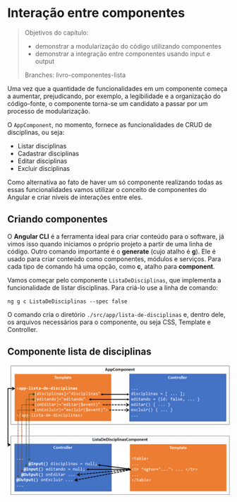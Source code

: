 # Interação entre componentes

> Objetivos do capítulo:
>
> * demonstrar a modularização do código utilizando componentes
> * demonstrar a integração entre componentes usando input e output
>
> Branches: livro-componentes-lista

Uma vez que a quantidade de funcionalidades em um componente começa a aumentar, prejudicando, por exemplo, a legibilidade e a organização do código-fonte, o componente torna-se um candidato a passar por um processo de modularização.

O `AppComponent`, no momento, fornece as funcionalidades de CRUD de disciplinas, ou seja:

* Listar disciplinas
* Cadastrar disciplinas
* Editar disciplinas
* Excluir disciplinas

Como alternativa ao fato de haver um só componente realizando todas as essas funcionalidades vamos utilizar o conceito de componentes do Angular e criar níveis de interações entre eles.

## Criando componentes

O **Angular CLI** é a ferramenta ideal para criar conteúdo para o software, já vimos isso quando iniciamos o próprio projeto a partir de uma linha de código. Outro comando importante é o **generate** \(cujo atalho é **g**\). Ele é usado para criar conteúdo como componentes, módulos e serviços. Para cada tipo de comando há uma opção, como **c**, atalho para **component**.

Vamos começar pelo componente `ListaDeDisciplinas`, que implementa a funcionalidade de listar disciplinas. Para criá-lo use a linha de comando:

```
ng g c ListaDeDisciplinas --spec false
```

O comando cria o diretório `./src/app/lista-de-disciplinas` e, dentro dele, os arquivos necessários para o componente, ou seja CSS, Template e Controller.

## Componente lista de disciplinas



![](/assets/software-componentes-app-listadedisciplinas.png)

